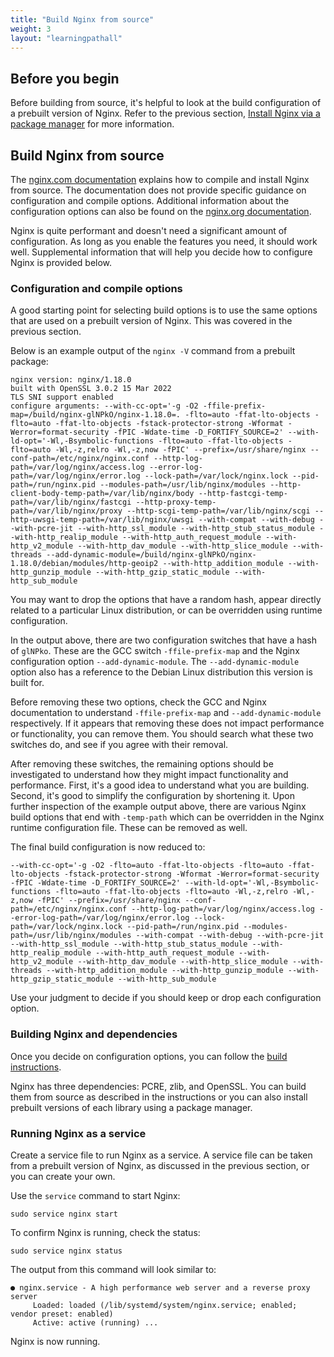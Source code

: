 ```yaml
---
title: "Build Nginx from source"
weight: 3
layout: "learningpathall"
---
```


## Before you begin

Before building from source, it's helpful to look at the build configuration of a prebuilt version of Nginx. Refer to the previous section, [Install Nginx via a package manager](/learning-paths/servers-and-cloud-computing/nginx/install_from_package) for more information. 

## Build Nginx from source

The [nginx.com documentation](https://docs.nginx.com/nginx/admin-guide/installing-nginx/installing-nginx-open-source/#compiling-and-installing-from-source) explains how to compile and install Nginx from source. The documentation does not provide specific guidance on configuration and compile options. Additional information about the configuration options can also be found on the [nginx.org documentation](http://nginx.org/en/docs/configure.html).

Nginx is quite performant and doesn't need a significant amount of configuration. As long as you enable the features you need, it should work well. Supplemental information that will help you decide how to configure Nginx is provided below.

### Configuration and compile options

A good starting point for selecting build options is to use the same options that are used on a prebuilt version of Nginx. This was covered in the previous section. 

Below is an example output of the `nginx -V` command from a prebuilt package:

```output
nginx version: nginx/1.18.0
built with OpenSSL 3.0.2 15 Mar 2022
TLS SNI support enabled
configure arguments: --with-cc-opt='-g -O2 -ffile-prefix-map=/build/nginx-glNPkO/nginx-1.18.0=. -flto=auto -ffat-lto-objects -flto=auto -ffat-lto-objects -fstack-protector-strong -Wformat -Werror=format-security -fPIC -Wdate-time -D_FORTIFY_SOURCE=2' --with-ld-opt='-Wl,-Bsymbolic-functions -flto=auto -ffat-lto-objects -flto=auto -Wl,-z,relro -Wl,-z,now -fPIC' --prefix=/usr/share/nginx --conf-path=/etc/nginx/nginx.conf --http-log-path=/var/log/nginx/access.log --error-log-path=/var/log/nginx/error.log --lock-path=/var/lock/nginx.lock --pid-path=/run/nginx.pid --modules-path=/usr/lib/nginx/modules --http-client-body-temp-path=/var/lib/nginx/body --http-fastcgi-temp-path=/var/lib/nginx/fastcgi --http-proxy-temp-path=/var/lib/nginx/proxy --http-scgi-temp-path=/var/lib/nginx/scgi --http-uwsgi-temp-path=/var/lib/nginx/uwsgi --with-compat --with-debug --with-pcre-jit --with-http_ssl_module --with-http_stub_status_module --with-http_realip_module --with-http_auth_request_module --with-http_v2_module --with-http_dav_module --with-http_slice_module --with-threads --add-dynamic-module=/build/nginx-glNPkO/nginx-1.18.0/debian/modules/http-geoip2 --with-http_addition_module --with-http_gunzip_module --with-http_gzip_static_module --with-http_sub_module
```

You may want to drop the options that have a random hash, appear directly related to a particular Linux distribution, or can be overridden using runtime configuration.

In the output above, there are two configuration switches that have a hash of `glNPko`. These are the GCC switch `-ffile-prefix-map` and the Nginx configuration option `--add-dynamic-module`. The `--add-dynamic-module` option also has a reference to the Debian Linux distribution this version is built for. 

Before removing these two options, check the GCC and Nginx documentation to understand `-ffile-prefix-map` and `--add-dynamic-module` respectively. If it appears that removing these does not impact performance or functionality, you can remove them. You should search what these two switches do, and see if you agree with their removal.

After removing these switches, the remaining options should be investigated to understand how they might impact functionality and performance. First, it's a good idea to understand what you are building. Second, it's good to simplify the configuration by shortening it. Upon further inspection of the example output above, there are various Nginx build options that end with `-temp-path` which can be overridden in the Nginx runtime configuration file. These can be removed as well. 

The final build configuration is now reduced to:

```output
--with-cc-opt='-g -O2 -flto=auto -ffat-lto-objects -flto=auto -ffat-lto-objects -fstack-protector-strong -Wformat -Werror=format-security -fPIC -Wdate-time -D_FORTIFY_SOURCE=2' --with-ld-opt='-Wl,-Bsymbolic-functions -flto=auto -ffat-lto-objects -flto=auto -Wl,-z,relro -Wl,-z,now -fPIC' --prefix=/usr/share/nginx --conf-path=/etc/nginx/nginx.conf --http-log-path=/var/log/nginx/access.log --error-log-path=/var/log/nginx/error.log --lock-path=/var/lock/nginx.lock --pid-path=/run/nginx.pid --modules-path=/usr/lib/nginx/modules --with-compat --with-debug --with-pcre-jit --with-http_ssl_module --with-http_stub_status_module --with-http_realip_module --with-http_auth_request_module --with-http_v2_module --with-http_dav_module --with-http_slice_module --with-threads --with-http_addition_module --with-http_gunzip_module --with-http_gzip_static_module --with-http_sub_module
```

Use your judgment to decide if you should keep or drop each configuration option. 

### Building Nginx and dependencies

Once you decide on configuration options, you can follow the [build instructions](https://docs.nginx.com/nginx/admin-guide/installing-nginx/installing-nginx-open-source/#compiling-and-installing-from-source). 

Nginx has three dependencies: PCRE, zlib, and OpenSSL. You can build them from source as described in the instructions or you can also install prebuilt versions of each library using a package manager. 

### Running Nginx as a service

Create a service file to run Nginx as a service. A service file can be taken from a prebuilt version of Nginx, as discussed in the previous section, or you can create your own. 

Use the `service` command to start Nginx: 

```console
sudo service nginx start
```

To confirm Nginx is running, check the status:

```console
sudo service nginx status
```

The output from this command will look similar to:

```output
● nginx.service - A high performance web server and a reverse proxy server
     Loaded: loaded (/lib/systemd/system/nginx.service; enabled; vendor preset: enabled)
     Active: active (running) ...
```

Nginx is now running.